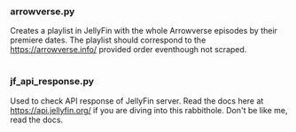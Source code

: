 ### arrowverse.py

Creates a playlist in JellyFin with the whole Arrowverse episodes by their premiere dates. The playlist should correspond to the https://arrowverse.info/ provided order eventhough not scraped.

#

### jf_api_response.py

Used to check API response of JellyFin server. Read the docs here at https://api.jellyfin.org/ if you are diving into this rabbithole. Don't be like me, read the docs.

